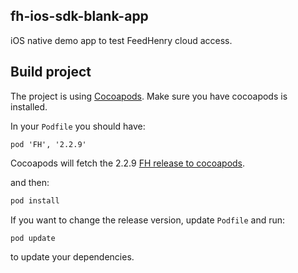 fh-ios-sdk-blank-app
--------------------
iOS native demo app to test FeedHenry cloud access.

## Build project
The project is using [Cocoapods](http://cocoapods.org). Make sure you have cocoapods is installed.

In your ```Podfile``` you should have:

```
pod 'FH', '2.2.9'
```

Cocoapods will fetch the 2.2.9 [FH release to cocoapods](https://cocoapods.org/?q=FH).

and then:

```bash
pod install
```

If you want to change the release version, update ```Podfile``` and run:

```bash
pod update
```
to update your dependencies.